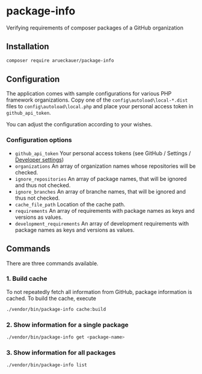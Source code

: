 # package-info

Verifying requirements of composer packages of a GitHub organization

## Installation

```bash
composer require arueckauer/package-info
```

## Configuration

The application comes with sample configurations for various PHP framework organizations. Copy one of the `config\autoload\local-*.dist` files to `config\autoload\local.php` and place your personal access token in `github_api_token`.

You can adjust the configuration according to your wishes.

### Configuration options

- `github_api_token` Your personal access tokens (see GitHub / Settings / [Developer settings](https://github.com/settings/tokens))
- `organizations` An array of organization names whose repositories will be checked.
- `ignore_repositories` An array of package names, that will be ignored and thus not checked.
- `ignore_branches` An array of branche names, that will be ignored and thus not checked.
- `cache_file_path` Location of the cache path.
- `requirements` An array of requirements with package names as keys and versions as values.
- `development_requirements` An array of development requirements with package names as keys and versions as values.

## Commands

There are three commands available.

### 1. Build cache

To not repeatedly fetch all information from GitHub, package information is cached. To build the cache, execute

```bash
./vendor/bin/package-info cache:build
```

### 2. Show information for a single package

```bash
./vendor/bin/package-info get <package-name>
```

### 3. Show information for all packages

```bash
./vendor/bin/package-info list
```
